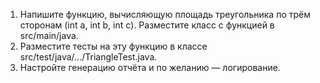 1. Напишите функцию, вычисляющую площадь треугольника по трём сторонам (int a, int b, int c). Разместите класс с функцией в src/main/java.
2. Разместите тесты на эту функцию в классе src/test/java/.../TriangleTest.java.
3. Настройте генерацию отчёта и по желанию — логирование.
